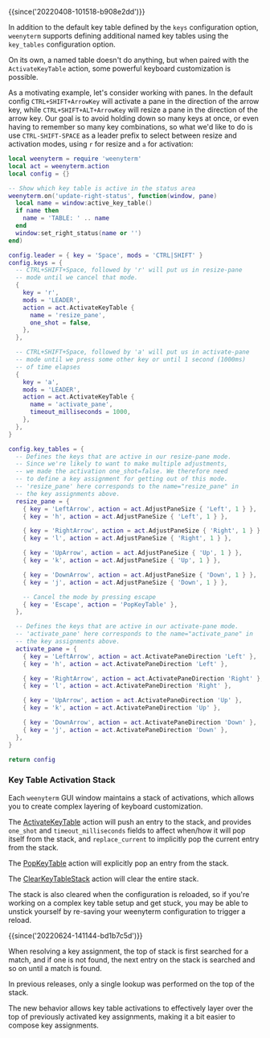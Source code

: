 {{since('20220408-101518-b908e2dd')}}

In addition to the default key table defined by the `keys` configuration
option, `weenyterm` supports defining additional named key tables using the
`key_tables` configuration option.

On its own, a named table doesn't do anything, but when paired with the
`ActivateKeyTable` action, some powerful keyboard customization is possible.

As a motivating example, let's consider working with panes. In the default
config `CTRL+SHIFT+ArrowKey` will activate a pane in the direction of the arrow
key, while `CTRL+SHIFT+ALT+ArrowKey` will resize a pane in the direction of the
arrow key.  Our goal is to avoid holding down so many keys at once, or even
having to remember so many key combinations, so what we'd like to do is use
`CTRL-SHIFT-SPACE` as a leader prefix to select between resize and activation
modes, using `r` for resize and `a` for activation:

```lua
local weenyterm = require 'weenyterm'
local act = weenyterm.action
local config = {}

-- Show which key table is active in the status area
weenyterm.on('update-right-status', function(window, pane)
  local name = window:active_key_table()
  if name then
    name = 'TABLE: ' .. name
  end
  window:set_right_status(name or '')
end)

config.leader = { key = 'Space', mods = 'CTRL|SHIFT' }
config.keys = {
  -- CTRL+SHIFT+Space, followed by 'r' will put us in resize-pane
  -- mode until we cancel that mode.
  {
    key = 'r',
    mods = 'LEADER',
    action = act.ActivateKeyTable {
      name = 'resize_pane',
      one_shot = false,
    },
  },

  -- CTRL+SHIFT+Space, followed by 'a' will put us in activate-pane
  -- mode until we press some other key or until 1 second (1000ms)
  -- of time elapses
  {
    key = 'a',
    mods = 'LEADER',
    action = act.ActivateKeyTable {
      name = 'activate_pane',
      timeout_milliseconds = 1000,
    },
  },
}

config.key_tables = {
  -- Defines the keys that are active in our resize-pane mode.
  -- Since we're likely to want to make multiple adjustments,
  -- we made the activation one_shot=false. We therefore need
  -- to define a key assignment for getting out of this mode.
  -- 'resize_pane' here corresponds to the name="resize_pane" in
  -- the key assignments above.
  resize_pane = {
    { key = 'LeftArrow', action = act.AdjustPaneSize { 'Left', 1 } },
    { key = 'h', action = act.AdjustPaneSize { 'Left', 1 } },

    { key = 'RightArrow', action = act.AdjustPaneSize { 'Right', 1 } },
    { key = 'l', action = act.AdjustPaneSize { 'Right', 1 } },

    { key = 'UpArrow', action = act.AdjustPaneSize { 'Up', 1 } },
    { key = 'k', action = act.AdjustPaneSize { 'Up', 1 } },

    { key = 'DownArrow', action = act.AdjustPaneSize { 'Down', 1 } },
    { key = 'j', action = act.AdjustPaneSize { 'Down', 1 } },

    -- Cancel the mode by pressing escape
    { key = 'Escape', action = 'PopKeyTable' },
  },

  -- Defines the keys that are active in our activate-pane mode.
  -- 'activate_pane' here corresponds to the name="activate_pane" in
  -- the key assignments above.
  activate_pane = {
    { key = 'LeftArrow', action = act.ActivatePaneDirection 'Left' },
    { key = 'h', action = act.ActivatePaneDirection 'Left' },

    { key = 'RightArrow', action = act.ActivatePaneDirection 'Right' },
    { key = 'l', action = act.ActivatePaneDirection 'Right' },

    { key = 'UpArrow', action = act.ActivatePaneDirection 'Up' },
    { key = 'k', action = act.ActivatePaneDirection 'Up' },

    { key = 'DownArrow', action = act.ActivatePaneDirection 'Down' },
    { key = 'j', action = act.ActivatePaneDirection 'Down' },
  },
}

return config
```

### Key Table Activation Stack

Each `weenyterm` GUI window maintains a stack of activations, which allows you to
create complex layering of keyboard customization.

The [ActivateKeyTable](lua/keyassignment/ActivateKeyTable.md) action will push
an entry to the stack, and provides `one_shot` and `timeout_milliseconds`
fields to affect when/how it will pop itself from the stack, and
`replace_current` to implicitly pop the current entry from the stack.

The [PopKeyTable](lua/keyassignment/PopKeyTable.md) action will explicitly pop
an entry from the stack.

The [ClearKeyTableStack](lua/keyassignment/ClearKeyTableStack.md) action will
clear the entire stack.

The stack is also cleared when the configuration is reloaded, so if you're
working on a complex key table setup and get stuck, you may be able to unstick
yourself by re-saving your weenyterm configuration to trigger a reload.

{{since('20220624-141144-bd1b7c5d')}}

When resolving a key assignment, the top of stack is first searched for a match,
and if one is not found, the next entry on the stack is searched and so on until a match is found.

In previous releases, only a single lookup was performed on the top of the stack.

The new behavior allows key table activations to effectively layer over the top
of previously activated key assignments, making it a bit easier to compose key
assignments.

